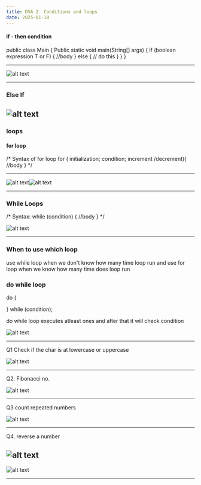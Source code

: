 ```yaml
---
title: DSA 2  Conditions and loops
date: 2025-01-10
---
```



#### if - then condition

public class Main {
	Public static void main(String[] args) {
		if (boolean expression T or F) {
			//body
		} else {
			// do this 
		}
	}
}

---
![alt text](/images/Pastedimage20241117184729.png)

---
### Else If

![alt text](/images/Pastedimage20241117185831.png)
---

###  loops

#### for loop

/* 
	Syntax of for loop
	 for ( initialization; condition; increment /decrement){
		 //body
	 }
*/

---
![alt text](/images/Pastedimage20241117190240.png)![alt text](/images/Pastedimage20241117190801.png)

---

### While Loops

/*
	Syntax:
	 while (condition) {
	     //body
	 }
*/

![alt text](/images/Pastedimage20241117191323.png)

---

### When to use which loop

use while loop when we don't know how many time loop run
and use for loop when we know how many time does loop run 


### do while loop

do {

} while (condition);

do while loop executes atleast ones and after that it will check condition

![alt text](/images/Pastedimage20241117192619.png)

---

Q1 Check if the char is at lowercase or uppercase

![alt text](/images/Pastedimage20241117193411.png)

---
 
Q2. Fibonacci no.

![alt text](/images/Pastedimage20241117194111.png)

---
Q3 count repeated numbers

![alt text](/images/Pastedimage20241117195655.png)

 ---
Q4. reverse a number

![alt text](/images/Pastedimage20241117195810.png)
---

![alt text](/images/Pastedimage20241117195929.png)

---